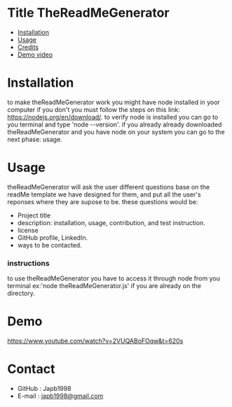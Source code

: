 # Title TheReadMeGenerator
* [Installation](#installation)
* [Usage](#usage)
* [Credits](#credits)
* [Demo video](#Demo)


# Installation
to make theReadMeGenerator work you might have node installed in yoor computer if you don't you must follow the steps on this link: https://nodejs.org/en/download/. to verify node is installed you can go to you terminal and type 'node --version'.
if you already already downloaded theReadMeGenerator and you have node on your system you can go to the next phase: usage.

# Usage
theReadMeGenerator will ask the user different questions base on the readMe template we have designed for them, and put all the user's reponses where they are supose to be. these questions would be:
* Project title
* description: installation, usage, contribution, and test instruction.
* license
* GitHub profile, LinkedIn.
* ways to be contacted.
### instructions 
to use theReadMeGenerator you have to access it through node from you terminal ex:'node theReadMeGenerator.js' if you are already on the directory.
# Demo
https://www.youtube.com/watch?v=2VUQABoFOqw&t=620s

# Contact
* GitHub : Japb1998
* E-mail : japb1998@gmail.com


